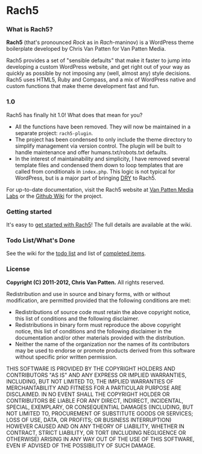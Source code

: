 # Rach5

### What is Rach5?
**Rach5** (that's pronounced _Rock_ as in _Rach_-maninov) is a WordPress theme boilerplate developed by Chris Van Patten for Van Patten Media.

Rach5 provides a set of "sensible defaults" that make it faster to jump into developing a custom WordPress website, and get right out of your way as quickly as possible by not imposing any (well, almost any) style decisions. Rach5 uses HTML5, Ruby and Compass, and a mix of WordPress native and custom functions that make theme development fast and fun.

### 1.0
Rach5 has finally hit 1.0! What does that mean for you?

*   All the functions have been removed. They will now be maintained in a separate project: `rach5-plugin`.
*   The project has been condensed to only include the theme directory to simplify management via version control. The plugin will be built to handle maintenance and offer humans.txt/robots.txt defaults.
*   In the interest of maintainability and simplicity, I have removed several template files and condensed them down to loop templates that are called from conditionals in `index.php`. This logic is not typical for WordPress, but is a major part of bringing <a href="https://en.wikipedia.org/wiki/DRY">DRY</a> to Rach5.

For up-to-date documentation, visit the Rach5 website at <a href="http://www.vanpattenmedia.com/projects/rach5/">Van Patten Media Labs</a> or the <a href="https://github.com/vanpattenmedia/rach5/wiki">Github Wiki</a> for the project.

### Getting started
It's easy to <a href="https://github.com/vanpattenmedia/rach5/wiki/Getting-Started">get started with Rach5</a>! The full details are available at the wiki.

### Todo List/What's Done
See the wiki for the <a href="https://github.com/vanpattenmedia/rach5/wiki/Todo-List">todo list</a> and list of <a href="https://github.com/vanpattenmedia/rach5/wiki/What's-Done">completed items</a>.

### License
**Copyright (C) 2011-2012, Chris Van Patten.**
All rights reserved.

Redistribution and use in source and binary forms, with or without modification, are permitted provided that the following conditions are met:

*   Redistributions of source code must retain the above copyright notice, this list of conditions and the following disclaimer.
*   Redistributions in binary form must reproduce the above copyright notice, this list of conditions and the following disclaimer in the documentation and/or other materials provided with the distribution.
*   Neither the name of the organization nor the names of its contributors may be used to endorse or promote products derived from this software without specific prior written permission.

THIS SOFTWARE IS PROVIDED BY THE COPYRIGHT HOLDERS AND CONTRIBUTORS "AS IS" AND ANY EXPRESS OR IMPLIED WARRANTIES, INCLUDING, BUT NOT LIMITED TO, THE IMPLIED WARRANTIES OF MERCHANTABILITY AND FITNESS FOR A PARTICULAR PURPOSE ARE DISCLAIMED. IN NO EVENT SHALL THE COPYRIGHT HOLDER OR CONTRIBUTORS BE LIABLE FOR ANY DIRECT, INDIRECT, INCIDENTAL, SPECIAL, EXEMPLARY, OR CONSEQUENTIAL DAMAGES (INCLUDING, BUT NOT LIMITED TO, PROCUREMENT OF SUBSTITUTE GOODS OR SERVICES; LOSS OF USE, DATA, OR PROFITS; OR BUSINESS INTERRUPTION) HOWEVER CAUSED AND ON ANY THEORY OF LIABILITY, WHETHER IN CONTRACT, STRICT LIABILITY, OR TORT (INCLUDING NEGLIGENCE OR OTHERWISE) ARISING IN ANY WAY OUT OF THE USE OF THIS SOFTWARE, EVEN IF ADVISED OF THE POSSIBILITY OF SUCH DAMAGE.